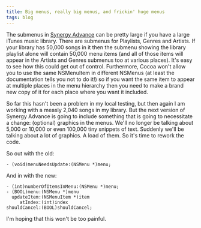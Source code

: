 ```yaml
---
title: Big menus, really big menus, and frickin' huge menus
tags: blog
---
```


The submenus in [Synergy Advance](http://typechecked.net/a/products/synergy-advance/) can be pretty large if you have a large iTunes music library. There are submenus for Playlists, Genres and Artists. If your library has 50,000 songs in it then the submenu showing the library playlist alone will contain 50,000 menu items (and all of those items will appear in the Artists and Genres submenus too at various places). It's easy to see how this could get out of control. Furthermore, Cocoa won't allow you to use the same NSMenuItem in different NSMenus (at least the documentation tells you not to do it!) so if you want the same item to appear at multiple places in the menu hierarchy then you need to make a brand new copy of it for each place where you want it included.

So far this hasn't been a problem in my local testing, but then again I am working with a measly 2,040 songs in my library. But the next version of Synergy Advance is going to include something that is going to necessitate a change: (optional) graphics in the menus. We'll no longer be talking about 5,000 or 10,000 or even 100,000 tiny snippets of text. Suddenly we'll be talking about a lot of graphics. A load of them. So it's time to rework the code.

So out with the old:

    - (void)menuNeedsUpdate:(NSMenu *)menu;

And in with the new:

    - (int)numberOfItemsInMenu:(NSMenu *)menu;
    - (BOOL)menu:(NSMenu *)menu
      updateItem:(NSMenuItem *)item
         atIndex:(int)index
    shouldCancel:(BOOL)shouldCancel;

I'm hoping that this won't be too painful.
